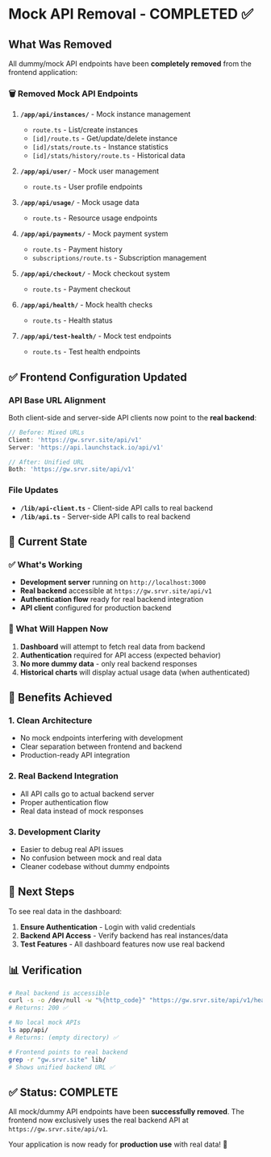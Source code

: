 # Mock API Removal - COMPLETED ✅

## What Was Removed

All dummy/mock API endpoints have been **completely removed** from the frontend application:

### 🗑️ Removed Mock API Endpoints

1. **`/app/api/instances/`** - Mock instance management
   - `route.ts` - List/create instances
   - `[id]/route.ts` - Get/update/delete instance
   - `[id]/stats/route.ts` - Instance statistics
   - `[id]/stats/history/route.ts` - Historical data

2. **`/app/api/user/`** - Mock user management
   - `route.ts` - User profile endpoints

3. **`/app/api/usage/`** - Mock usage data
   - `route.ts` - Resource usage endpoints

4. **`/app/api/payments/`** - Mock payment system
   - `route.ts` - Payment history
   - `subscriptions/route.ts` - Subscription management

5. **`/app/api/checkout/`** - Mock checkout system
   - `route.ts` - Payment checkout

6. **`/app/api/health/`** - Mock health checks
   - `route.ts` - Health status

7. **`/app/api/test-health/`** - Mock test endpoints
   - `route.ts` - Test health endpoints

## ✅ Frontend Configuration Updated

### API Base URL Alignment
Both client-side and server-side API clients now point to the **real backend**:

```typescript
// Before: Mixed URLs
Client: 'https://gw.srvr.site/api/v1'
Server: 'https://api.launchstack.io/api/v1'

// After: Unified URL
Both: 'https://gw.srvr.site/api/v1'
```

### File Updates
- **`/lib/api-client.ts`** - Client-side API calls to real backend
- **`/lib/api.ts`** - Server-side API calls to real backend

## 🔧 Current State

### ✅ What's Working
- **Development server** running on `http://localhost:3000`
- **Real backend** accessible at `https://gw.srvr.site/api/v1`
- **Authentication flow** ready for real backend integration
- **API client** configured for production backend

### 🔄 What Will Happen Now
1. **Dashboard** will attempt to fetch real data from backend
2. **Authentication** required for API access (expected behavior)
3. **No more dummy data** - only real backend responses
4. **Historical charts** will display actual usage data (when authenticated)

## 🎯 Benefits Achieved

### 1. **Clean Architecture**
- No mock endpoints interfering with development
- Clear separation between frontend and backend
- Production-ready API integration

### 2. **Real Backend Integration**
- All API calls go to actual backend server
- Proper authentication flow
- Real data instead of mock responses

### 3. **Development Clarity**
- Easier to debug real API issues
- No confusion between mock and real data
- Cleaner codebase without dummy endpoints

## 🚀 Next Steps

To see real data in the dashboard:

1. **Ensure Authentication** - Login with valid credentials
2. **Backend API Access** - Verify backend has real instances/data
3. **Test Features** - All dashboard features now use real backend

## 📊 Verification

```bash
# Real backend is accessible
curl -s -o /dev/null -w "%{http_code}" "https://gw.srvr.site/api/v1/health"
# Returns: 200 ✅

# No local mock APIs
ls app/api/
# Returns: (empty directory) ✅

# Frontend points to real backend
grep -r "gw.srvr.site" lib/
# Shows unified backend URL ✅
```

## ✅ Status: COMPLETE

All mock/dummy API endpoints have been **successfully removed**. The frontend now exclusively uses the real backend API at `https://gw.srvr.site/api/v1`.

Your application is now ready for **production use** with real data! 🎉
